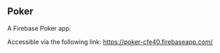 Poker
---

A Firebase Poker app.

Accessible via the following link:
https://poker-cfe40.firebaseapp.com/
